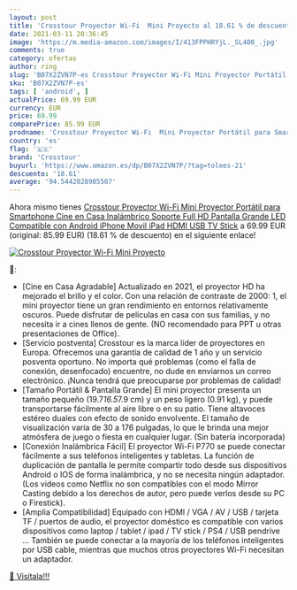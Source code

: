 ```yaml
---
layout: post
title: 'Crosstour Proyector Wi-Fi  Mini Proyecto al 18.61 % de descuento'
date: 2021-03-11 20:36:45
image: 'https://m.media-amazon.com/images/I/413FPPHRYjL._SL400_.jpg'
comments: true
category: ofertas
author: ring
slug: 'B07X2ZVN7P-es Crosstour Proyector Wi-Fi Mini Proyector Portátil para...'
sku: 'B07X2ZVN7P-es'
tags: [ 'android', ]
actualPrice: 69.99 EUR
currency: EUR
price: 69.99
comparePrice: 85.99 EUR
prodname: 'Crosstour Proyector Wi-Fi  Mini Proyector Portátil para Smartphone  Cine en Casa Inalámbrico Soporte Full HD  Pantalla Grande LED  Compatible con Android iPhone Movil iPad HDMI USB TV Stick'
country: 'es'
flag: '🇪🇸'
brand: 'Crosstour'
buyurl: 'https://www.amazon.es/dp/B07X2ZVN7P/?tag=tolees-21'
descuento: '18.61'
average: '94.5442028985507'
---
```


Ahora mismo tienes [Crosstour Proyector Wi-Fi  Mini Proyector Portátil para Smartphone  Cine en Casa Inalámbrico Soporte Full HD  Pantalla Grande LED  Compatible con Android iPhone Movil iPad HDMI USB TV Stick](https://www.amazon.es/dp/B07X2ZVN7P/?tag=tolees-21) a 69.99 EUR (original: 85.99 EUR) (18.61 %  de descuento) en el siguiente enlace!

[![Crosstour Proyector Wi-Fi  Mini Proyecto](https://m.media-amazon.com/images/I/413FPPHRYjL._SL400_.jpg)](https://www.amazon.es/dp/B07X2ZVN7P/?tag=tolees-21)

🔎:

- [Cine en Casa Agradable] Actualizado en 2021, el proyector HD ha mejorado el brillo y el color. Con una relación de contraste de 2000: 1, el mini proyector tiene un gran rendimiento en entornos relativamente oscuros. Puede disfrutar de películas en casa con sus familias, y no necesita ir a cines llenos de gente. (NO recomendado para PPT u otras presentaciones de Office).
- [Servicio postventa] Crosstour es la marca líder de proyectores en Europa. Ofrecemos una garantía de calidad de 1 año y un servicio posventa oportuno. No importa qué problemas (como el falla de conexión, desenfocado) encuentre, no dude en enviarnos un correo electrónico. ¡Nunca tendrá que preocuparse por problemas de calidad!
- [Tamaño Portátil & Pantalla Grande] El mini proyector presenta un tamaño pequeño (19.7*16.5*7.9 cm) y un peso ligero (0.91 kg), y puede transportarse fácilmente al aire libre o en su patio. Tiene altavoces estéreo duales con efecto de sonido envolvente. El tamaño de visualización varía de 30 a 176 pulgadas, lo que le brinda una mejor atmósfera de juego o fiesta en cualquier lugar. (Sin batería incorporada)
- [Conexión Inalámbrica Fácil] El proyector Wi-Fi P770 se puede conectar fácilmente a sus teléfonos inteligentes y tabletas. La función de duplicación de pantalla le permite compartir todo desde sus dispositivos Android o IOS de forma inalámbrica, y no se necesita ningún adaptador.(Los videos como Netflix no son compatibles con el modo Mirror Casting debido a los derechos de autor, pero puede verlos desde su PC o Firestick).
- [Amplia Compatibilidad] Equipado con HDMI / VGA / AV / USB / tarjeta TF / puertos de audio, el proyector doméstico es compatible con varios dispositivos como laptop / tablet / ipad / TV stick / PS4 / USB pendrive ... También se puede conectar a la mayoría de los teléfonos inteligentes por USB cable, mientras que muchos otros proyectores Wi-Fi necesitan un adaptador.

[🛒 Visítala!!!](https://www.amazon.es/dp/B07X2ZVN7P/?tag=tolees-21)
